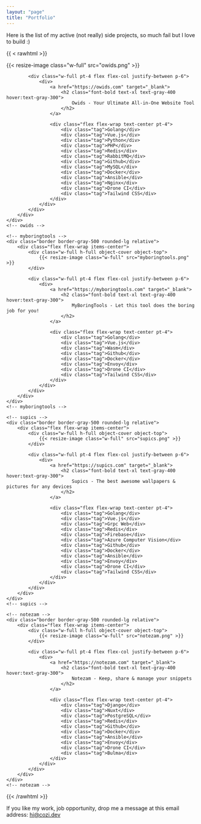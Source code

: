 ```yaml
---
layout: "page"
title: "Portfolio"
---
```

<p class="pt-10"></p>
<p>
Here is the list of my active (not really) side projects, so much fail but I love to build :)
</p>


{{ < rawhtml >}}
<script src="https://cdn.tailwindcss.com"></script>

<style type="text/tailwindcss">
.tag {
    @apply mr-2 mb-2 rounded-full px-3 py-1 text-xs text-white;
    background: #63BDA2;
}

.portfolio img {
    @apply border-none rounded-t-lg rounded-b-none;
}
</style>

<div class="portfolio grid grid-cols-1 gap-6 my-6">
    <!-- owids -->
    <div class="border border-gray-500 rounded-lg relative">
        <div class="flex flex-wrap items-center">
            <div class="w-full h-full object-cover object-top">
                {{< resize-image class="w-full" src="owids.png" >}}
            </div>

            <div class="w-full pt-4 flex flex-col justify-between p-6">
                <div>
                    <a href="https://owids.com" target="_blank">
                        <h2 class="font-bold text-xl text-gray-400 hover:text-gray-300">
                            Owids - Your Ultimate All-in-One Website Tool
                        </h2>
                    </a>

                    <div class="flex flex-wrap text-center pt-4">
                        <div class="tag">Golang</div>
                        <div class="tag">Vue.js</div>
                        <div class="tag">Python</div>
                        <div class="tag">PHP</div>
                        <div class="tag">Redis</div>
                        <div class="tag">RabbitMQ</div>
                        <div class="tag">Github</div>
                        <div class="tag">MySQL</div>
                        <div class="tag">Docker</div>
                        <div class="tag">Ansible</div>
                        <div class="tag">Nginx</div>
                        <div class="tag">Drone CI</div>
                        <div class="tag">Tailwind CSS</div>
                    </div>
                </div>
            </div>
        </div>
    </div>
    <!-- owids -->

    <!-- myboringtools -->
    <div class="border border-gray-500 rounded-lg relative">
        <div class="flex flex-wrap items-center">
            <div class="w-full h-full object-cover object-top">
                {{< resize-image class="w-full" src="myboringtools.png" >}}
            </div>

            <div class="w-full pt-4 flex flex-col justify-between p-6">
                <div>
                    <a href="https://myboringtools.com" target="_blank">
                        <h2 class="font-bold text-xl text-gray-400 hover:text-gray-300">
                            MyBoringTools - Let this tool does the boring job for you!
                        </h2>
                    </a>

                    <div class="flex flex-wrap text-center pt-4">
                        <div class="tag">Golang</div>
                        <div class="tag">Vue.js</div>
                        <div class="tag">Wasm</div>
                        <div class="tag">Github</div>
                        <div class="tag">Docker</div>
                        <div class="tag">Envoy</div>
                        <div class="tag">Drone CI</div>
                        <div class="tag">Tailwind CSS</div>
                    </div>
                </div>
            </div>
        </div>
    </div>
    <!-- myboringtools -->

    <!-- supics -->
    <div class="border border-gray-500 rounded-lg relative">
        <div class="flex flex-wrap items-center">
            <div class="w-full h-full object-cover object-top">
                {{< resize-image class="w-full" src="supics.png" >}}
            </div>

            <div class="w-full pt-4 flex flex-col justify-between p-6">
                <div>
                    <a href="https://supics.com" target="_blank">
                        <h2 class="font-bold text-xl text-gray-400 hover:text-gray-300">
                            Supics - The best awesome wallpapers & pictures for any devices
                        </h2>
                    </a>

                    <div class="flex flex-wrap text-center pt-4">
                        <div class="tag">Golang</div>
                        <div class="tag">Vue.js</div>
                        <div class="tag">Grpc Web</div>
                        <div class="tag">Redis</div>
                        <div class="tag">Firebase</div>
                        <div class="tag">Azure Computer Vision</div>
                        <div class="tag">Github</div>
                        <div class="tag">Docker</div>
                        <div class="tag">Ansible</div>
                        <div class="tag">Envoy</div>
                        <div class="tag">Drone CI</div>
                        <div class="tag">Tailwind CSS</div>
                    </div>
                </div>
            </div>
        </div>
    </div>
    <!-- supics -->

    <!-- notezam -->
    <div class="border border-gray-500 rounded-lg relative">
        <div class="flex flex-wrap items-center">
            <div class="w-full h-full object-cover object-top">
                {{< resize-image class="w-full" src="notezam.png" >}}
            </div>

            <div class="w-full pt-4 flex flex-col justify-between p-6">
                <div>
                    <a href="https://notezam.com" target="_blank">
                        <h2 class="font-bold text-xl text-gray-400 hover:text-gray-300">
                            Notezam - Keep, share & manage your snippets
                        </h2>
                    </a>

                    <div class="flex flex-wrap text-center pt-4">
                        <div class="tag">Django</div>
                        <div class="tag">Nuxt</div>
                        <div class="tag">PostgreSQL</div>
                        <div class="tag">Redis</div>
                        <div class="tag">Github</div>
                        <div class="tag">Docker</div>
                        <div class="tag">Ansible</div>
                        <div class="tag">Envoy</div>
                        <div class="tag">Drone CI</div>
                        <div class="tag">Bulma</div>
                    </div>
                </div>
            </div>
        </div>
    </div>
    <!-- notezam -->
</div>
{{< /rawhtml >}}

<p class="mb-6">If you like my work, job opportunity, drop me a message at this email address: <a class="underline" href="mailto:hi@cozi.dev">hi@cozi.dev</a></p>
